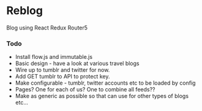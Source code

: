 # Reblog
Blog using React Redux Router5

### Todo
* Install flow.js and immutable.js 
* Basic design - have a look at various travel blogs
* Wire up to tumblr and twitter for now.
* Add GET tumblr to API to protect key.
* Make configurable - tumblr, twitter accounts etc to be loaded by config
* Pages? One for each of us? One to combine all feeds??
* Make as generic as possible so that can use for other types of blogs etc...
